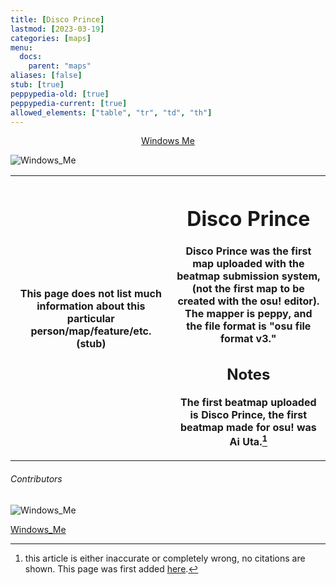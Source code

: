 ```yaml
---
title: [Disco Prince]
lastmod: [2023-03-19]
categories: [maps]
menu:
  docs:
    parent: "maps"
aliases: [false]
stub: [true]
peppypedia-old: [true]
peppypedia-current: [true]
allowed_elements: ["table", "tr", "td", "th"]
---
```


<t><center>[Windows Me](https://osu.ppy.sh/users/28893698)</center>
<link rel="stylesheet" href="../profile.css"></t>

![Windows_Me](https://a.ppy.sh/28893698_q.jpeg#author "Windows_Me")

<table>
<tbody><tr>
<th>
This page does not list much information about this particular person/map/feature/etc. (stub)
</th><th>

# Disco Prince

Disco Prince was the first map uploaded with the beatmap submission system, (not the first map to be created with the osu! editor). The mapper is peppy, and the file format is "osu file format v3."

## Notes

The first beatmap uploaded is Disco Prince, the first beatmap made for osu! was Ai Uta.[^note]

</table>
</tbody>
</tr>
</th>

[^note]: this article is either inaccurate or completely wrong, no citations are shown. This page was first added [here](<https://github.com/WindowsMeosu/peppypedia-old/blob/master/_posts/maps:Disco%20Prince.md>).

###### Contributors

<link rel="stylesheet" href="../users/contributor.css">
 
![Windows_Me](https://a.ppy.sh/28893698_q.jpeg#contributor)
  
[Windows_Me](https://osu.ppy.sh/u/Windows_Me)
